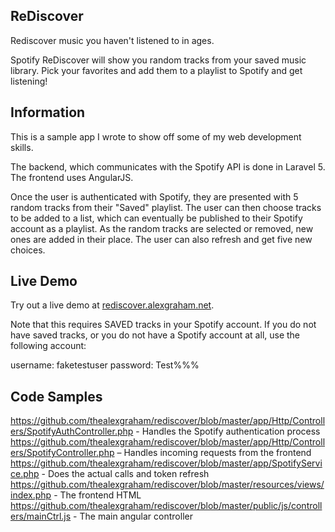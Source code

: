 ## ReDiscover

Rediscover music you haven't listened to in ages.

Spotify ReDiscover will show you random tracks from your saved music library. Pick your favorites and add them to a playlist to Spotify and get listening!

## Information
This is a sample app I wrote to show off some of my web development skills.

The backend, which communicates with the Spotify API is done in Laravel 5. The frontend uses AngularJS.

Once the user is authenticated with Spotify, they are presented with 5 random tracks from their "Saved" playlist. The user can then choose tracks to be added to a list, which can eventually be published to their Spotify account as a playlist. As the random tracks are selected or removed, new ones are added in their place. The user can also refresh and get five new choices.

## Live Demo

Try out a live demo at [rediscover.alexgraham.net](http://rediscover.alexgraham.net).

Note that this requires SAVED tracks in your Spotify account. If you do not have saved tracks, or you do not have a Spotify account at all, use the following account:

username: faketestuser password: Test%%%

## Code Samples

https://github.com/thealexgraham/rediscover/blob/master/app/Http/Controllers/SpotifyAuthController.php - Handles the Spotify authentication process
https://github.com/thealexgraham/rediscover/blob/master/app/Http/Controllers/SpotifyController.php – Handles incoming requests from the frontend
https://github.com/thealexgraham/rediscover/blob/master/app/SpotifyService.php - Does the actual calls and token refresh
https://github.com/thealexgraham/rediscover/blob/master/resources/views/index.php - The frontend HTML
https://github.com/thealexgraham/rediscover/blob/master/public/js/controllers/mainCtrl.js - The main angular controller



